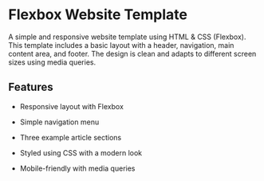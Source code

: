 # Flexbox Website Template

A simple and responsive website template using HTML & CSS (Flexbox). This template includes a basic layout with a header, navigation, main content area, and footer. The design is clean and adapts to different screen sizes using media queries.

## Features

- Responsive layout with Flexbox

- Simple navigation menu

- Three example article sections

- Styled using CSS with a modern look

- Mobile-friendly with media queries
